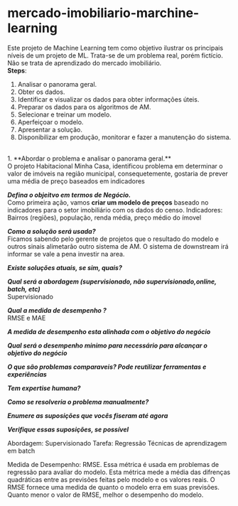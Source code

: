 # mercado-imobiliario-marchine-learning
Este projeto de Machine Learning tem como objetivo ilustrar os principais níveis de um projeto de ML. Trata-se de um problema real, porém fictício. Não se trata de aprendizado do mercado imobiliário.<br>
**Steps**:
1. Analisar o panorama geral.
2. Obter os dados.
3. Identificar e visualizar os dados para obter informações úteis.
4. Preparar os dados para os algoritmos de AM.
5. Selecionar e treinar um modelo.
6. Aperfeiçoar o modelo.
7. Apresentar a solução.
8. Disponibilizar em produção, monitorar e fazer a manutenção do sistema.
<br>
1. **Abordar o problema e  analisar o panorama geral.**
   <br>O projeto Habitacional Minha Casa, identificou problema em determinar o valor de imóveis na região municipal, consequetemente, gostaria de prever uma média de preço baseados em indicadores

  _**Defina o objeitvo em termos de Negócio.**_ 
   <br>Como primeira ação, vamos **criar um modelo de preços** baseado no indicadores para o setor imobiliário com os dados do censo.
   Indicadores: Bairros (regiões), população, renda média, preço médio do ímovel

   _**Como a solução será usada?**_
    <br> Ficamos sabendo pelo gerente de projetos que o resultado do modelo e outros sinais alimetarão outro sistema de AM.
     O sistema de downstream irá informar se vale a pena investir na area.

  _**Existe soluções atuais, se sim, quais?**_

  **_Qual será a abordagem (supervisionado, não supervisionado,online, batch, etc)_**
    <br>Supervisionado

  _**Qual a medida de desempenho ?**_
   <br> RMSE e MAE
    
  _**A medida de desempenho esta alinhada com o objetivo do negócio**_

  _**Qual será o desempenho minimo para necessário para alcançar o objetivo do negócio**_

  _**O que são problemas comparaveis? Pode reutilizar  ferramentas e experiências**_

  _**Tem expertise humana?**_

  **_Como se resolveria o problema manualmente?_**

  _**Enumere as suposições que vocês fiseram até agora**_

  _**Verifique essas suposições, se possível**_

   
   

   Abordagem: Supervisionado
   Tarefa: Regressão
   Técnicas de aprendizagem em batch

   Medida de Desempenho: RMSE.
   Essa métrica é usada em problemas de regressão para avaliar do modelo. Esta métrica mede a média das difrenças quadráticas entre as previsões feitas pelo modelo e os valores reais.
   O RMSE fornece uma medida de quanto o modelo erra em suas previsões.
   Quanto menor o valor de RMSE, melhor o desempenho do modelo. 
